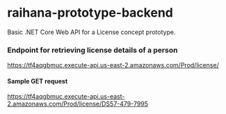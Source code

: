 # raihana-prototype-backend
Basic .NET Core Web API for a License concept prototype.

### Endpoint for retrieving license details of a person
https://tf4aqgbmuc.execute-api.us-east-2.amazonaws.com/Prod/license/
#### Sample GET request
https://tf4aqgbmuc.execute-api.us-east-2.amazonaws.com/Prod/license/DS57-479-7995
